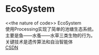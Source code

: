 # EcoSystem
&lt;&lt;the nature of code>> EcoSystem  
使用Processing实现了简单的池塘生态系统。  
主要是鱼——水蚤——水草三类生物的行为。  
关键技术是遗传算法和自治智能体  
[CSDN](www.)
